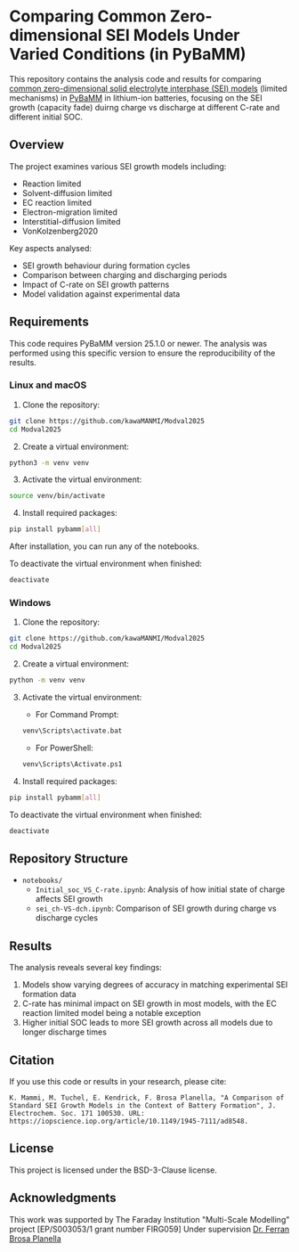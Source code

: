 # Comparing Common Zero-dimensional SEI Models Under Varied Conditions (in PyBaMM)

This repository contains the analysis code and results for comparing [common zero-dimensional solid electrolyte interphase (SEI) models](https://github.com/mmsg-warwick/zero-dimension-comparison-SEI/tree/main) (limited mechanisms) in [PyBaMM](https://github.com/pybamm-team/PyBaMM) in lithium-ion batteries, focusing on the SEI growth (capacity fade) duirng charge vs discharge at different C-rate and different initial SOC.

## Overview

The project examines various SEI growth models including:
- Reaction limited
- Solvent-diffusion limited
- EC reaction limited 
- Electron-migration limited
- Interstitial-diffusion limited
- VonKolzenberg2020

Key aspects analysed:
- SEI growth behaviour during formation cycles
- Comparison between charging and discharging periods
- Impact of C-rate on SEI growth patterns
- Model validation against experimental data

## Requirements

This code requires PyBaMM version 25.1.0 or newer. The analysis was performed using this specific version to ensure the reproducibility of the results.


### Linux and macOS

1. Clone the repository:
```bash
git clone https://github.com/kawaMANMI/Modval2025
cd Modval2025
```

2. Create a virtual environment:
```bash
python3 -m venv venv
```

3. Activate the virtual environment:
```bash
source venv/bin/activate
```

4. Install required packages:
```bash
pip install pybamm[all]
```

After installation, you can run any of the notebooks.


To deactivate the virtual environment when finished:
```bash
deactivate
```

### Windows

1. Clone the repository:
```bash
git clone https://github.com/kawaMANMI/Modval2025
cd Modval2025
```

2. Create a virtual environment:
```bash
python -m venv venv
```

3. Activate the virtual environment:
   - For Command Prompt:
   ```bash
   venv\Scripts\activate.bat
   ```
   - For PowerShell:
   ```bash
   venv\Scripts\Activate.ps1
   ```

4. Install required packages:
```bash
pip install pybamm[all]
```

To deactivate the virtual environment when finished:
```bash
deactivate
```

## Repository Structure

- `notebooks/`
  - `Initial_soc_VS_C-rate.ipynb`: Analysis of how initial state of charge affects SEI growth
  - `sei_ch-VS-dch.ipynb`: Comparison of SEI growth during charge vs discharge cycles

## Results

The analysis reveals several key findings:
1. Models show varying degrees of accuracy in matching experimental SEI formation data
2. C-rate has minimal impact on SEI growth in most models, with the EC reaction limited model being a notable exception
3. Higher initial SOC leads to more SEI growth across all models due to longer discharge times

## Citation

If you use this code or results in your research, please cite:

```
K. Mammi, M. Tuchel, E. Kendrick, F. Brosa Planella, "A Comparison of Standard SEI Growth Models in the Context of Battery Formation", J. Electrochem. Soc. 171 100530. URL: https://iopscience.iop.org/article/10.1149/1945-7111/ad8548.
```

## License

This project is licensed under the BSD-3-Clause license.

## Acknowledgments

This work was supported by The Faraday Institution "Multi-Scale Modelling" project [EP/S003053/1 grant number FIRG059] Under supervision [Dr. Ferran Brosa Planella](https://github.com/brosaplanella)
